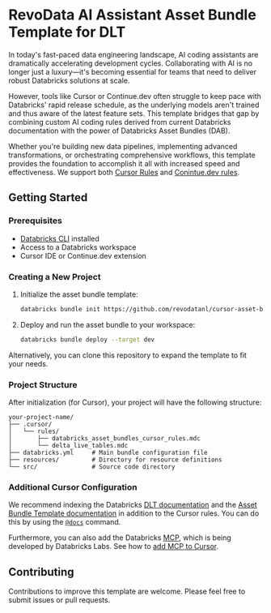 # RevoData AI Assistant Asset Bundle Template for DLT

In today's fast-paced data engineering landscape, AI coding assistants are dramatically accelerating development cycles. Collaborating with AI is no longer just a luxury—it's becoming essential for teams that need to deliver robust Databricks solutions at scale.

However, tools like Cursor or Continue.dev often struggle to keep pace with Databricks' rapid release schedule, as the underlying models aren't trained and thus aware of the latest feature sets. This template bridges that gap by combining custom AI coding rules derived from current Databricks documentation with the power of Databricks Asset Bundles (DAB).

Whether you're building new data pipelines, implementing advanced transformations, or orchestrating comprehensive workflows, this template provides the foundation to accomplish it all with increased speed and effectiveness. We support both [Cursor Rules](https://docs.cursor.com/context/rules) and [Conintue.dev rules](https://docs.continue.dev/customize/deep-dives/rules).

## Getting Started

### Prerequisites

- [Databricks CLI](https://docs.databricks.com/dev-tools/cli/index.html) installed
- Access to a Databricks workspace
- Cursor IDE or Continue.dev extension

### Creating a New Project

1. Initialize the asset bundle template: 
 
    ```BASH
    databricks bundle init https://github.com/revodatanl/cursor-asset-bundle-template.git --profile <profile>
    ```

2. Deploy and run the asset bundle to your workspace: 

    ```BASH 
    databricks bundle deploy --target dev
    ```

Alternatively, you can clone this repository to expand the template to fit your needs.

### Project Structure

After initialization (for Cursor), your project will have the following structure:

```
your-project-name/
├── .cursor/
│   └── rules/
│       ├── databricks_asset_bundles_cursor_rules.mdc
│       └── delta_live_tables.mdc
├── databricks.yml     # Main bundle configuration file
├── resources/         # Directory for resource definitions 
└── src/               # Source code directory
```

### Additional Cursor Configuration

We recommend indexing the Databricks [DLT documentation](https://docs.databricks.com/aws/en/dlt) and the [Asset Bundle Template documentation]() in addition to the Cursor rules. You can do this by using the [`@docs`](https://docs.cursor.com/context/@-symbols/@-docs) command.

Furthermore, you can also add the Databricks [MCP](https://github.com/databrickslabs/mcp?tab=readme-ov-file#unity-catalog-server), which is being developed by Databricks Labs. See how to [add MCP to Cursor](https://docs.cursor.com/context/model-context-protocol).

## Contributing

Contributions to improve this template are welcome. Please feel free to submit issues or pull requests.